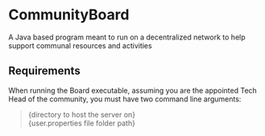 # CommunityBoard
A Java based program meant to run on a decentralized network to help support communal resources and activities

## Requirements
When running the Board executable, assuming you are the appointed Tech Head of the community, you must have two command line arguments:<br>
<blockquote>{directory to host the server on}
  <br>{user.properties file folder path}</blockquote>
